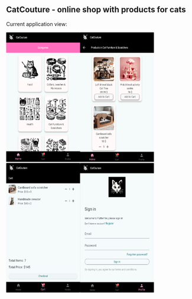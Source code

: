 ## CatCouture - online shop with products for cats

Сurrent application view:

<img src='img_7.png' width='200' height='350'></img><img src='img_6.png' width='200' height='350'></img>
<img src='img_5.png' width='200' height='350'></img><img src='img_8.png' width='200' height='350'></img>
